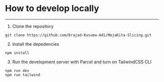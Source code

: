 # How to develop locally
---
1. Clone the repository
```
git clone https://github.com/Drajad-Kusuma-Adi/MejaKita-Slicing.git
```
2. Install the depedencies
```
npm install
```
3. Run the development server with Parcel and turn on TailwindCSS CLI
```
npm run dev
npm run tailwind
```
